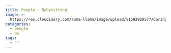 ```yaml
---
title: People - Babysitting
image: >-
  https://res.cloudinary.com/rama-llama/image/upload/v1582920577/Caring_gq93ey.jpg
categories:
  - people
  - bw
tags:
  - ''
---
```


